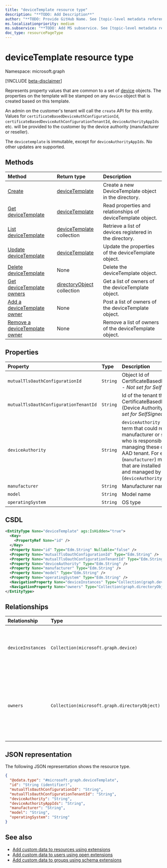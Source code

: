 ```yaml
---
title: "deviceTemplate resource type"
description: "**TODO: Add Description**"
author: "**TODO: Provide GitHub Name. See [topic-level metadata reference](https://aka.ms/msgo?pagePath=Document-APIs/Guidelines/Metadata)**"
ms.localizationpriority: medium
ms.subservice: "**TODO: Add MS subservice. See [topic-level metadata reference](https://aka.ms/msgo?pagePath=Document-APIs/Guidelines/Metadata)**"
doc_type: resourcePageType
---
```


# deviceTemplate resource type

Namespace: microsoft.graph

[!INCLUDE [beta-disclaimer](../../includes/beta-disclaimer.md)]

Represents property values that are common to a set of [device](../resources/device.md) objects.
The properties on the template will be stamped on any `device` object that is created based on this template.

An admin on the customer's tenant will call the `create` API for this entity. Values for `certificateBasedDeviceAuthConfigurationId`, `certificateBasedDeviceAuthConfigurationTenantId`, `deviceAuthorityAppIds` etc. will be provided to the customer by the device authority (manufacturer or reseller).

The `devicetemplate` is immutable, except for `deviceAuthorityAppIds`. No other updates are supported.


## Methods
|Method|Return type|Description|
|:---|:---|:---|
|[Create](../api/template-post-devicetemplates.md)|[deviceTemplate](../resources/devicetemplate.md) | Create a new DeviceTemplate object in the directory.|
|[Get deviceTemplate](../api/devicetemplate-get.md) | [deviceTemplate](devicetemplate.md) | Read properties and relationships of deviceTemplate object.|
|[List deviceTemplate](../api/template-list-devicetemplates.md) | [deviceTemplate](devicetemplate.md) collection| Retrieve a list of devices registered in the directory. |
|[Update deviceTemplate](../api/devicetemplate-update.md) | [deviceTemplate](devicetemplate.md)  | Update the properties of the deviceTemplate object. |
|[Delete deviceTemplate](../api/device-delete-devicetemplate.md) | None |Delete the deviceTemplate object. |
|[Get deviceTemplate owners](../api/devicetemplate-list-owners.md) | [directoryObject](https://docs.microsoft.com/en-us/graph/api/resources/directoryobject) collection | Get a list of owners of the deviceTemplate object. |
|[Add a deviceTemplate owner](../api/devicetemplate-post-owners.md)| None |Post a list of owners of the deviceTemplate object. |
|[Remove a deviceTemplate owner](../api/devicetemplate-delete-owners.md) | None |Remove a list of owners of the deviceTemplate object. |

## Properties
|Property|Type|Description|
|:---|:---|:---|
|`mutualTlsOauthConfigurationId`|`String`|Object Id of CertificateBasedDeviceAuthConfiguration - _Not set for SelfSigned_|
|`mutualTlsOauthConfigurationTenantId`|`String`|Id of the tenant that contains the CertificateBasedDeviceAuthConfiguration (Device Authority's AAD Tenant ID) - _Not set for SelfSigned_|
|`deviceAuthority` | `String` | `deviceAuthority` is used as a generic term that could refer to the device manufacturer or some reseller or supplier who is responsible for provisioning and managing these devices on a customer's AAD tenant. For example, Acme (`manufacturer`) makes security cameras that are installed in customer buildings and managed by ABC Company (`deviceAuthority`). |
|`manufacturer`|`String`|Manufacturer name|
|`model`|`String`|Model name | 
|`operatingSystem`|`String`|OS type | 

## CSDL
```xml
<EntityType Name="deviceTemplate" ags:IsHidden="true">
  <Key>
    <PropertyRef Name="id" />
  </Key>
  <Property Name="id" Type="Edm.String" Nullable="false" />
  <Property Name="mutualTlsOauthConfigurationId" Type="Edm.String" />
  <Property Name="mutualTlsOauthConfigurationTenantId" Type="Edm.String" />
  <Property Name="deviceAuthority" Type="Edm.String" />
  <Property Name="manufacturer" Type="Edm.String" />
  <Property Name="model" Type="Edm.String" />
  <Property Name="operatingSystem" Type="Edm.String" />
  <NavigationProperty Name="deviceInstances" Type="Collection(graph.device)"/>
  <NavigationProperty Name="owners" Type="Collection(graph.directoryObject)"/>
</EntityType>
```

## Relationships
|Relationship|Type|Description|
|:---|:---|:---|
|`deviceInstances`|`Collection(microsoft.graph.device)`|Collection of `device` objects created based on this template|
|`owners`|`Collection(microsoft.graph.directoryObject)`|Collection of objects that can manage the entity and the device objects created based on this template |

## JSON representation
The following JSON representation shows the resource type.
<!-- {
  "blockType": "resource",
  "keyProperty": "id",
  "@odata.type": "microsoft.graph.deviceTemplate",
  "baseType": "microsoft.graph.directoryObject",
  "openType": false
}
-->
``` json
{
  "@odata.type": "#microsoft.graph.deviceTemplate",
  "id": "String (identifier)",
  "mutualTlsOauthConfigurationId": "String",
  "mutualTlsOauthConfigurationTenantId": "String",
  "deviceAuthority": "String",
  "deviceAuthorityAppIds": "String",
  "manufacturer": "String",
  "model": "String",
  "operatingSystem": "String"
}
```
## See also

- [Add custom data to resources using extensions](/graph/extensibility-overview)
- [Add custom data to users using open extensions](/graph/extensibility-open-users)
- [Add custom data to groups using schema extensions](/graph/extensibility-schema-groups)